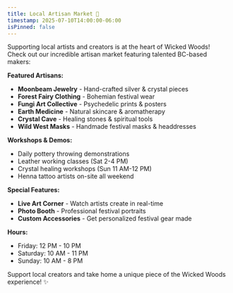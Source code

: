 ```yaml
---
title: Local Artisan Market 🎨
timestamp: 2025-07-10T14:00:00-06:00
isPinned: false
---
```


Supporting local artists and creators is at the heart of Wicked Woods! Check out our incredible artisan market featuring talented BC-based makers:

**Featured Artisans:**
- **Moonbeam Jewelry** - Hand-crafted silver & crystal pieces
- **Forest Fairy Clothing** - Bohemian festival wear  
- **Fungi Art Collective** - Psychedelic prints & posters
- **Earth Medicine** - Natural skincare & aromatherapy
- **Crystal Cave** - Healing stones & spiritual tools
- **Wild West Masks** - Handmade festival masks & headdresses

**Workshops & Demos:**
- Daily pottery throwing demonstrations
- Leather working classes (Sat 2-4 PM)
- Crystal healing workshops (Sun 11 AM-12 PM)
- Henna tattoo artists on-site all weekend

**Special Features:**
- **Live Art Corner** - Watch artists create in real-time
- **Photo Booth** - Professional festival portraits  
- **Custom Accessories** - Get personalized festival gear made

**Hours:**
- Friday: 12 PM - 10 PM
- Saturday: 10 AM - 11 PM
- Sunday: 10 AM - 8 PM

Support local creators and take home a unique piece of the Wicked Woods experience! ✨